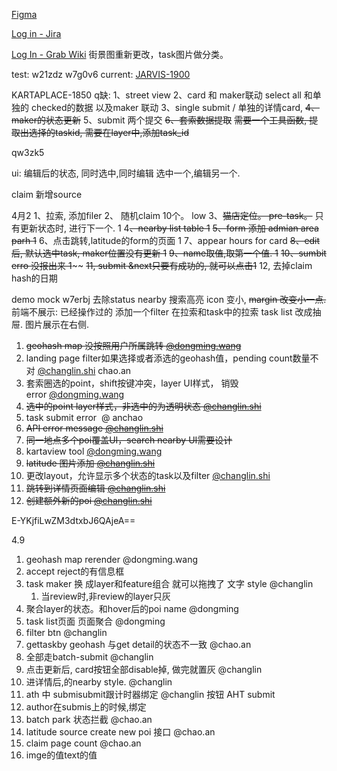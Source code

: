 [Figma](https://www.figma.com/file/sujHcqYen1591yimqoavQX/Karta-Street-Scan?type=design&node-id=0-1&mode=design&t=6eeuQd7X9zMVErgs-0)



[Log in - Jira](https://jira.grab.com/browse/JARVIS-1837)

[Log In - Grab Wiki](https://wiki.grab.com/pages/viewpage.action?spaceKey=GEO&title=%5BNew%5D+Universal+Task+Review+API)
街景图重新更改，task图片做分类。


test: w21zdz
w7g0v6
current: [JARVIS-1900](https://jira.grab.com/browse/JARVIS-1900)



 KARTAPLACE-1850
q缺:
 1、street view 
 2、card 和 maker联动
	 select all 和单独的 checked的数据 以及maker 联动
 3、single submit / 单独的详情card, 
 ~~4、maker的状态更新~~
 5、submit
	 两个提交
 ~~6、套索数据提取~~
	 ~~需要一个工具函数, 提取出选择的taskid, 需要在layer中,添加task_id~~
	 

qw3zk5

ui:
	编辑后的状态, 
	 同时选中,同时编辑
	 选中一个,编辑另一个.


claim 新增source


4月2
	1、拉索, 添加filer
	2、 随机claim 10个。 low
	 3、~~猫店定位。 pre-task。~~ 只有更新状态时, 进行下一个. 1
	 4~~、nearby list table 1~~
	 ~~5、form 添加 admian area parh 1~~
	 6、点击跳转,latitude的form的页面 1
	 7、appear hours for card
	 ~~8、edit 后, 默认选中task,  maker位置没有更新 1~~
	 ~~9、name取值,取第一个值. 1~~
	 ~~10、sumbit erro 没报出来  1~~~~
	 ~~11, submit &next只要有成功的, 就可以点击1~~
	 12, 去掉claim hash的日期

demo  mock
	w7erbj
去除status
	 nearby 搜索高亮 icon 变小, 
	 ~~margin 改变小一点.~~ 
	  前端不展示:  已经操作过的
     添加一个filter 在拉索和task中的拉索
     task list 改成抽屉. 图片展示在右侧.


1. ~~geohash map 没按照用户所属跳转 [@dongming.wang](https://grab.slack.com/team/WS8MXCUMD)~~
2. landing page filter如果选择或者添选的geohash值，pending count数量不对 [@changlin.shi](https://grab.slack.com/team/U02GD57JRSL) chao.an
3. 套索圈选的point，shift按键冲突，layer UI样式， 销毁error [@dongming.wang](https://grab.slack.com/team/WS8MXCUMD)
4. ~~选中的point layer样式，非选中的为透明状态 [@changlin.shi](https://grab.slack.com/team/U02GD57JRSL)~~
5. task submit error  @ anchao
6. ~~API error message [@changlin.shi](https://grab.slack.com/team/U02GD57JRSL)~~
7. ~~同一地点多个poi覆盖UI，search nearby UI需要设计~~
8. kartaview tool [@dongming.wang](https://grab.slack.com/team/WS8MXCUMD)
9. ~~latitude 图片添加 [@changlin.shi](https://grab.slack.com/team/U02GD57JRSL)~~
10. 更改layout，允许显示多个状态的task以及filter [@changlin.shi](https://grab.slack.com/team/U02GD57JRSL)
11. ~~跳转到详情页面编辑 [@changlin.shi](https://grab.slack.com/team/U02GD57JRSL)~~
12. ~~创建额外新的poi [@changlin.shi](https://grab.slack.com/team/U02GD57JRSL)~~
	 

E-YKjfiLwZM3dtxbJ6QAjeA==



4.9 
 1. geohash map rerender @dongming.wang
 2.  accept reject的有信息框
 3. task maker 换 成layer和feature组合 就可以拖拽了 文字 style  @changlin
	 1. 当review时,非review的layer只灰
 4. 聚合layer的状态。和hover后的poi name   @dongming
 5. task list页面 页面聚合 @dongming
 6. filter btn @changlin
 7. gettaskby geohash 与get detail的状态不一致 @chao.an
 8.  全部走batch-submit @changlin
 9. 点击更新后, card按钮全部disable掉, 做完就置灰 @changlin
 10. 进详情后,的nearby style. @changlin
 11. ath 中 submisubmit跟计时器绑定 @changlin  按钮 AHT submit
 12. author在submis上的时候,绑定
 13. batch park 状态拦截 @chao.an
 14. latitude source create new poi 接口 @chao.an
 15. claim page count @chao.an
 16. imge的值text的值


